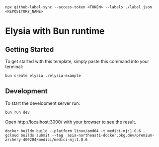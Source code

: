 ```
npx github-label-sync --access-token <TOKEN> --labels ./label.json <REPOSITORY_NAME>
```
# Elysia with Bun runtime

## Getting Started
To get started with this template, simply paste this command into your terminal:
```bash
bun create elysia ./elysia-example
```

## Development
To start the development server run:
```bash
bun run dev
```

Open http://localhost:3000/ with your browser to see the result.

```
docker buildx build --platform linux/amd64 -t medici-mj:1.0.6 .
gcloud builds submit --tag  asia-northeast1-docker.pkg.dev/premium-archery-400204/medici/medici-mj:1.0.6
```